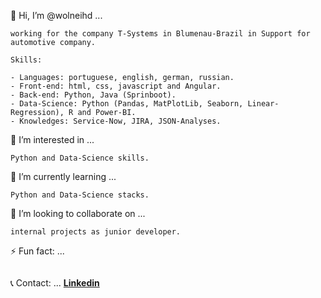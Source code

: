 👋 Hi, I’m @wolneihd ...
```
working for the company T-Systems in Blumenau-Brazil in Support for automotive company.

Skills:

- Languages: portuguese, english, german, russian.
- Front-end: html, css, javascript and Angular.
- Back-end: Python, Java (Sprinboot).
- Data-Science: Python (Pandas, MatPlotLib, Seaborn, Linear-Regression), R and Power-BI.
- Knowledges: Service-Now, JIRA, JSON-Analyses.
```
👀 I’m interested in ... 
```
Python and Data-Science skills.
```
🌱 I’m currently learning ...
```
Python and Data-Science stacks.
```
💞️ I’m looking to collaborate on ...
```
internal projects as junior developer.
```
⚡ Fun fact: ...
```
```
📞 Contact: ...
**[Linkedin](https://www.linkedin.com/in/wolneihd/)**

<!---
wolneihd/wolneihd is a ✨ special ✨ repository because its `README.md` (this file) appears on your GitHub profile.
You can click the Preview link to take a look at your changes.
--->
